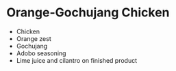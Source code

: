# Orange-Gochujang Chicken

* Chicken
* Orange zest
* Gochujang
* Adobo seasoning
* Lime juice and cilantro on finished product
